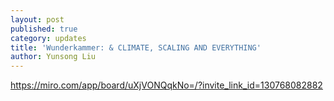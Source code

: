 ```yaml
---
layout: post
published: true
category: updates
title: 'Wunderkammer: & CLIMATE, SCALING AND EVERYTHING'
author: Yunsong Liu
---
```

https://miro.com/app/board/uXjVONQqkNo=/?invite_link_id=130768082882
